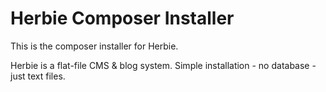 Herbie Composer Installer
=========================

This is the composer installer for Herbie.

Herbie is a flat-file CMS & blog system. Simple installation - no database - just text files.
